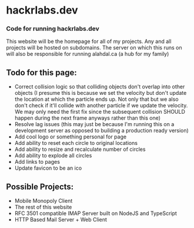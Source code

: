 # hackrlabs.dev

### Code for running hackrlabs.dev

This website will be the homepage for all of my projects. Any and all projects will be hosted on subdomains. The server on which this runs on will also be responsible for running alahdal.ca (a hub for my family)

## Todo for this page:
- Correct collision logic so that colliding objects don't overlap into other objects (I presume this is because we set the velocity but don't update the location at which the particle ends up. Not only that but we also don't check if it'll collide with another particle if we update the velocity. We may only need the first fix since the subsequent collision SHOULD happen during the next frame anyways rather than this one)
- Resolve lag issues (this may just be because I'm running this on a development server as opposed to building a production ready version)
- Add cool logo or something personal for page
- Add ability to reset each circle to original locations
- Add ability to resize and recalculate number of circles
- Add ability to explode all circles
- Add links to pages
- Update favicon to be an ico

## Possible Projects:
- Mobile Monopoly Client
- The rest of this website
- RFC 3501 compatible IMAP Server built on NodeJS and TypeScript
- HTTP Based Mail Server + Web Client